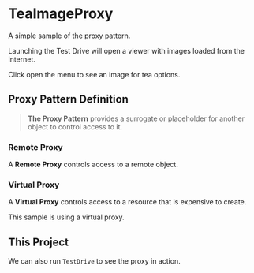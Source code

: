 # TeaImageProxy
A simple sample of the proxy pattern.
 
Launching the Test Drive will open a viewer with images loaded from the internet. 
 
Click open the menu to see an image for tea options.
 
## Proxy Pattern Definition
 
> **The Proxy Pattern** provides a surrogate or placeholder for another object to control access to it.

### Remote Proxy

A **Remote Proxy** controls access to a remote object.

### Virtual Proxy

A **Virtual Proxy** controls access to a resource that is expensive to create.

This sample is using a virtual proxy.
 
## This Project
 
We can also run `TestDrive` to see the proxy in action.
